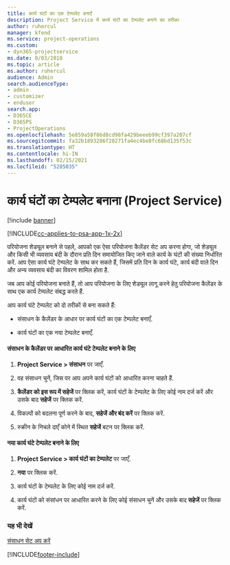 ```yaml
---
title: कार्य घंटों का एक टेम्पलेट बनाएँ
description: Project Service में कार्य घंटों का टेम्पलेट बनाने का तरीका
author: ruhercul
manager: kfend
ms.service: project-operations
ms.custom:
- dyn365-projectservice
ms.date: 8/03/2018
ms.topic: article
ms.author: ruhercul
audience: Admin
search.audienceType:
- admin
- customizer
- enduser
search.app:
- D365CE
- D365PS
- ProjectOperations
ms.openlocfilehash: 5e859a58f86d8cd98fa429beeeb99cf397a207cf
ms.sourcegitcommit: fa32b1893286f20271fa4ec4be8fc68bd135f53c
ms.translationtype: HT
ms.contentlocale: hi-IN
ms.lasthandoff: 02/15/2021
ms.locfileid: "5285035"
---
```

# <a name="create-a-work-hours-template-project-service"></a>कार्य घंटों का टेम्पलेट बनाना (Project Service)

[!include [banner](../includes/psa-now-project-operations.md)]

[!INCLUDE[cc-applies-to-psa-app-1x-2x](../includes/cc-applies-to-psa-app-1x-2x.md)]

परियोजना शेड्यूल बनाने से पहले, आपको एक ऐसा परियोजना कैलेंडर सेट अप करना होगा, जो शेड्यूल और किसी भी व्यवसाय बंदी के दौरान प्रति दिन समायोजित किए जाने वाले कार्य के घंटों की संख्या निर्धारित करें. आप ऐसा कार्य घंटे टेम्पलेट के साथ कर सकते हैं, जिसमें प्रति दिन के कार्य घंटे, कार्य बंदी वाले दिन और अन्य व्यवसाय बंदी का विवरण शामिल होता है.  
  
 जब आप कोई परियोजना बनाते हैं, तो आप परियोजना के लिए शेड्यूल लागू करने हेतु परियोजना कैलेंडर के साथ एक कार्य टेम्पलेट संबद्ध करते हैं.  
  
 आप कार्य घंटे टेम्पलेट को दो तरीकों से बना सकते हैं:  
  
-   संसाधन के कैलेंडर के आधार पर कार्य घंटों का एक टेम्पलेट बनाएँ.  
  
-   कार्य घंटों का एक नया टेम्पलेट बनाएँ.  
  
#### <a name="to-create-a-work-hours-template-based-on-a-resources-calendar"></a>संसाधन के कैलेंडर पर आधारित कार्य घंटे टेम्पलेट बनाने के लिए  
  
1.  **Project Service > संसाधन** पर जाएँ.  
  
2.  वह संसाधन चुनें, जिस पर आप अपने कार्य घंटों को आधारित करना चाहते हैं.  
  
3.  **कैलेंडर को इस रूप में सहेजें** पर क्लिक करें, कार्य घंटों के टेम्पलेट के लिए कोई नाम दर्ज करें और उसके बाद **सहेजें** पर क्लिक करें.  
  
4.  विकल्पों को बदलना पूर्ण करने के बाद, **सहेजें और बंद करें** पर क्लिक करें.  
  
5.  स्‍क्रीन के निचले दाएँ कोने में स्थित **सहेजें** बटन पर क्लिक करें.  
  
#### <a name="to-create-a-new-work-hours-template"></a>नया कार्य घंटे टेम्पलेट बनाने के लिए  
  
1.  **Project Service > कार्य घंटों का टेम्पलेट** पर जाएँ.  
  
2.  **नया** पर क्लिक करें.  
  
3.  कार्य घंटों के टेम्पलेट के लिए कोई नाम दर्ज करें.  
  
4.  कार्य घंटों को संसांधन पर आधारित करने के लिए कोई संसाधन चुनें और उसके बाद **सहेजें** पर क्लिक करें.  
  
### <a name="see-also"></a>यह भी देखें  
 [संसाधन सेट अप करें](../psa/set-up-resources.md)


[!INCLUDE[footer-include](../includes/footer-banner.md)]